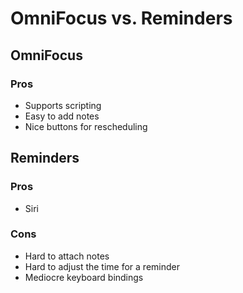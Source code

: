 # OmniFocus vs. Reminders

## OmniFocus

### Pros

- Supports scripting
- Easy to add notes
- Nice buttons for rescheduling

## Reminders

### Pros

- Siri

### Cons

- Hard to attach notes
- Hard to adjust the time for a reminder
- Mediocre keyboard bindings
